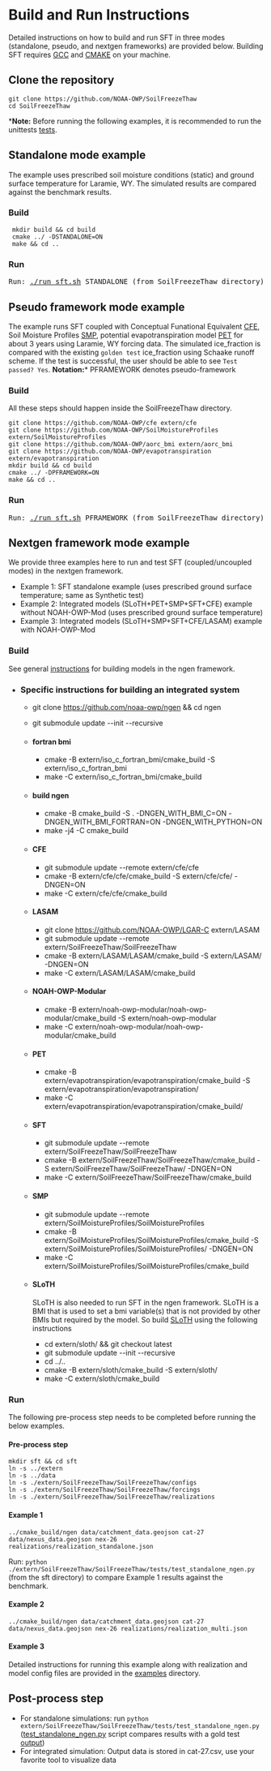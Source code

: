 # Build and Run Instructions
Detailed instructions on how to build and run SFT in three modes (standalone, pseudo, and nextgen frameworks) are provided below. Building SFT requires [GCC](https://gcc.gnu.org) and [CMAKE](https://cmake.org/) on your machine.

## Clone the repository
```
git clone https://github.com/NOAA-OWP/SoilFreezeThaw
cd SoilFreezeThaw 
```
***Note:** Before running the following examples, it is recommended to run the unittests [tests](https://github.com/NOAA-OWP/SoilFreezeThaw/tree/master/tests).

## Standalone mode example
The example uses prescribed soil moisture conditions (static) and ground surface temperature for Laramie, WY. The simulated results are compared against the benchmark results.

### Build
```
 mkdir build && cd build
 cmake ../ -DSTANDALONE=ON
 make && cd ..
```
### Run
<pre>
Run: <a href="https://github.com/NOAA-OWP/SoilFreezeThaw/blob/master/run_sft.sh">./run_sft.sh</a> STANDALONE (from SoilFreezeThaw directory)    
</pre>

## Pseudo framework mode example
The example runs SFT coupled with Conceptual Funational Equivalent [CFE](https://github.com/NOAA-OWP/cfe/), Soil Moisture Profiles [SMP]( https://github.com/NOAA-OWP/SoilMoistureProfiles), potential evapotranspiration model [PET](https://github.com/NOAA-OWP/evapotranspiration) for about 3 years using Laramie, WY forcing data. The simulated ice_fraction is compared with the existing `golden test` ice_fraction using Schaake runoff scheme. If the test is successful, the user should be able to see `Test passed? Yes`.
**Notation:*** PFRAMEWORK denotes pseudo-framework
### Build
All these steps should happen inside the SoilFreezeThaw directory.
```
git clone https://github.com/NOAA-OWP/cfe extern/cfe
git clone https://github.com/NOAA-OWP/SoilMoistureProfiles extern/SoilMoistureProfiles
git clone https://github.com/NOAA-OWP/aorc_bmi extern/aorc_bmi
git clone https://github.com/NOAA-OWP/evapotranspiration extern/evapotranspiration
mkdir build && cd build
cmake ../ -DPFRAMEWORK=ON
make && cd ..
```
### Run
<pre>
Run: <a href="https://github.com/NOAA-OWP/SoilFreezeThaw/blob/master/run_sft.sh">./run_sft.sh</a> PFRAMEWORK (from SoilFreezeThaw directory)
</pre>

## Nextgen framework mode example
We provide three examples here to run and test SFT (coupled/uncoupled modes) in the nextgen framework.
- Example 1: SFT standalone example (uses prescribed ground surface temperature; same as Synthetic test)
- Example 2: Integrated models (SLoTH+PET+SMP+SFT+CFE) example without NOAH-OWP-Mod (uses prescribed ground surface temperature)
- Example 3: Integrated models (SLoTH+SMP+SFT+CFE/LASAM) example with NOAH-OWP-Mod

### Build
See general [instructions](https://github.com/NOAA-OWP/ngen/wiki/NGen-Tutorial#running-cfe) for building models in the ngen framework. 
- ### Specific instructions for building an integrated system
  - git clone https://github.com/noaa-owp/ngen && cd ngen
  - git submodule update --init --recursive
  - #### fortran bmi
    - cmake -B extern/iso_c_fortran_bmi/cmake_build -S extern/iso_c_fortran_bmi
    - make -C extern/iso_c_fortran_bmi/cmake_build
  - #### build ngen
     - cmake -B cmake_build -S . -DNGEN_WITH_BMI_C=ON -DNGEN_WITH_BMI_FORTRAN=ON -DNGEN_WITH_PYTHON=ON
     - make -j4 -C cmake_build
  - #### CFE
    - git submodule update --remote extern/cfe/cfe 
    - cmake -B extern/cfe/cfe/cmake_build -S extern/cfe/cfe/ -DNGEN=ON
    - make -C extern/cfe/cfe/cmake_build
  - #### LASAM
    - git clone https://github.com/NOAA-OWP/LGAR-C extern/LASAM
    - git submodule update --remote extern/SoilFreezeThaw/SoilFreezeThaw  
    - cmake -B extern/LASAM/LASAM/cmake_build -S extern/LASAM/ -DNGEN=ON
    - make -C extern/LASAM/LASAM/cmake_build
  - #### NOAH-OWP-Modular
    - cmake -B extern/noah-owp-modular/noah-owp-modular/cmake_build -S extern/noah-owp-modular
    - make -C extern/noah-owp-modular/noah-owp-modular/cmake_build
  - #### PET
    - cmake -B extern/evapotranspiration/evapotranspiration/cmake_build -S extern/evapotranspiration/evapotranspiration/
    - make -C extern/evapotranspiration/evapotranspiration/cmake_build/
  - #### SFT
    - git submodule update --remote extern/SoilFreezeThaw/SoilFreezeThaw  
    - cmake -B extern/SoilFreezeThaw/SoilFreezeThaw/cmake_build -S extern/SoilFreezeThaw/SoilFreezeThaw/ -DNGEN=ON
    - make -C extern/SoilFreezeThaw/SoilFreezeThaw/cmake_build
  - #### SMP
    - git submodule update --remote extern/SoilMoistureProfiles/SoilMoistureProfiles
    - cmake -B extern/SoilMoistureProfiles/SoilMoistureProfiles/cmake_build -S extern/SoilMoistureProfiles/SoilMoistureProfiles/ -DNGEN=ON
    - make -C extern/SoilMoistureProfiles/SoilMoistureProfiles/cmake_build
 
  - #### SLoTH
    SLoTH is also needed to run SFT in the ngen framework. SLoTH is a BMI that is used to set a bmi variable(s) that is not provided by other BMIs but required by the model. So build [SLoTH](https://github.com/NOAA-OWP/SLoTH) using the following instructions
    - cd extern/sloth/ && git checkout latest 
    - git submodule update --init --recursive
    - cd ../..
    - cmake -B extern/sloth/cmake_build -S extern/sloth/
    - make -C extern/sloth/cmake_build

### Run
The following pre-process step needs to be completed before running the below examples.
  #### Pre-process step
  ```
  mkdir sft && cd sft
  ln -s ../extern
  ln -s ../data 
  ln -s ./extern/SoilFreezeThaw/SoilFreezeThaw/configs
  ln -s ./extern/SoilFreezeThaw/SoilFreezeThaw/forcings
  ln -s ./extern/SoilFreezeThaw/SoilFreezeThaw/realizations
  ```
  
  #### Example 1
  ```
  ../cmake_build/ngen data/catchment_data.geojson cat-27 data/nexus_data.geojson nex-26 realizations/realization_standalone.json
  ```
  Run: `python ./extern/SoilFreezeThaw/SoilFreezeThaw/tests/test_standalone_ngen.py` (from the sft directory) to compare Example 1 results against the benchmark.
  #### Example 2
  ```
  ../cmake_build/ngen data/catchment_data.geojson cat-27 data/nexus_data.geojson nex-26 realizations/realization_multi.json
  ```
  #### Example 3
  Detailed instructions for running this example along with realization and model config files are provided in the [examples](https://github.com/NOAA-OWP/SoilFreezeThaw/tree/master/examples) directory.
## Post-process step
  - For standalone simulations: run `python extern/SoilFreezeThaw/SoilFreezeThaw/tests/test_standalone_ngen.py` ([test_standalone_ngen.py](https://github.com/NOAA-OWP/SoilFreezeThaw/blob/master/tests/test_standalone_ngen.py) script compares results with a gold test [output](https://github.com/NOAA-OWP/SoilFreezeThaw/blob/master/tests/file_golden.csv))
  - For integrated simulation: Output data is stored in cat-27.csv, use your favorite tool to visualize data
